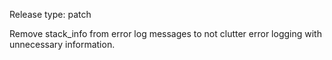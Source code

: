 Release type: patch

Remove stack_info from error log messages to not clutter error logging with unnecessary information.
